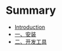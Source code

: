 # Summary

* [Introduction](README.md)
* [一、安装](chapter1.md)
* [二、开发工具](er-3001-kai-fa-gong-ju.md)

